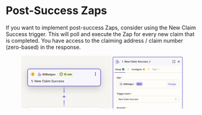 # Post-Success Zaps

If you want to implement post-success Zaps, consider using the New Claim Success trigger. This will poll and execute the Zap for every new claim that is completed. You have access to the claiming address / claim number (zero-based) in the response.

<figure><img src="../../../.gitbook/assets/image (146).png" alt=""><figcaption></figcaption></figure>

